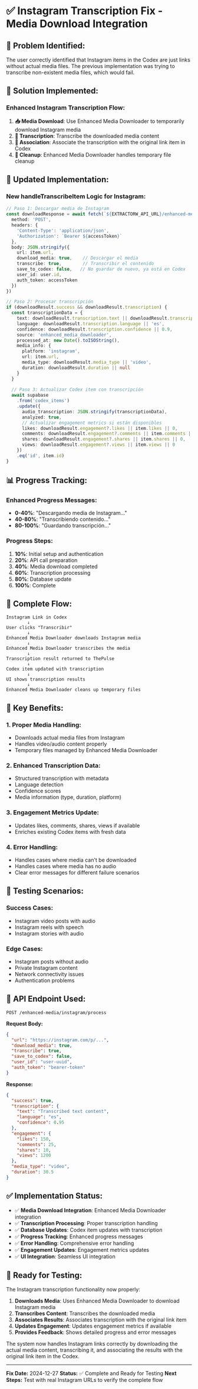 # ✅ Instagram Transcription Fix - Media Download Integration

## 🎯 **Problem Identified:**

The user correctly identified that Instagram items in the Codex are just links without actual media files. The previous implementation was trying to transcribe non-existent media files, which would fail.

## 🔧 **Solution Implemented:**

### **Enhanced Instagram Transcription Flow:**

1. **📥 Media Download**: Use Enhanced Media Downloader to temporarily download Instagram media
2. **🎤 Transcription**: Transcribe the downloaded media content
3. **💾 Association**: Associate the transcription with the original link item in Codex
4. **🧹 Cleanup**: Enhanced Media Downloader handles temporary file cleanup

## 🚀 **Updated Implementation:**

### **New handleTranscribeItem Logic for Instagram:**

```typescript
// Paso 1: Descargar media de Instagram
const downloadResponse = await fetch(`${EXTRACTORW_API_URL}/enhanced-media/instagram/process`, {
  method: 'POST',
  headers: {
    'Content-Type': 'application/json',
    'Authorization': `Bearer ${accessToken}`
  },
  body: JSON.stringify({
    url: item.url,
    download_media: true,    // Descargar el media
    transcribe: true,        // Transcribir el contenido
    save_to_codex: false,   // No guardar de nuevo, ya está en Codex
    user_id: user.id,
    auth_token: accessToken
  })
})

// Paso 2: Procesar transcripción
if (downloadResult.success && downloadResult.transcription) {
  const transcriptionData = {
    text: downloadResult.transcription.text || downloadResult.transcription,
    language: downloadResult.transcription.language || 'es',
    confidence: downloadResult.transcription.confidence || 0.9,
    source: 'enhanced_media_downloader',
    processed_at: new Date().toISOString(),
    media_info: {
      platform: 'instagram',
      url: item.url,
      media_type: downloadResult.media_type || 'video',
      duration: downloadResult.duration || null
    }
  }
  
  // Paso 3: Actualizar Codex item con transcripción
  await supabase
    .from('codex_items')
    .update({ 
      audio_transcription: JSON.stringify(transcriptionData),
      analyzed: true,
      // Actualizar engagement metrics si están disponibles
      likes: downloadResult.engagement?.likes || item.likes || 0,
      comments: downloadResult.engagement?.comments || item.comments || 0,
      shares: downloadResult.engagement?.shares || item.shares || 0,
      views: downloadResult.engagement?.views || item.views || 0
    })
    .eq('id', item.id)
}
```

## 📊 **Progress Tracking:**

### **Enhanced Progress Messages:**
- **0-40%**: "Descargando media de Instagram..."
- **40-80%**: "Transcribiendo contenido..."
- **80-100%**: "Guardando transcripción..."

### **Progress Steps:**
1. **10%**: Initial setup and authentication
2. **20%**: API call preparation
3. **40%**: Media download completed
4. **60%**: Transcription processing
5. **80%**: Database update
6. **100%**: Complete

## 🔄 **Complete Flow:**

```
Instagram Link in Codex
        ↓
User clicks "Transcribir"
        ↓
Enhanced Media Downloader downloads Instagram media
        ↓
Enhanced Media Downloader transcribes the media
        ↓
Transcription result returned to ThePulse
        ↓
Codex item updated with transcription
        ↓
UI shows transcription results
        ↓
Enhanced Media Downloader cleans up temporary files
```

## 🎯 **Key Benefits:**

### **1. Proper Media Handling:**
- Downloads actual media files from Instagram
- Handles video/audio content properly
- Temporary files managed by Enhanced Media Downloader

### **2. Enhanced Transcription Data:**
- Structured transcription with metadata
- Language detection
- Confidence scores
- Media information (type, duration, platform)

### **3. Engagement Metrics Update:**
- Updates likes, comments, shares, views if available
- Enriches existing Codex items with fresh data

### **4. Error Handling:**
- Handles cases where media can't be downloaded
- Handles cases where media has no audio
- Clear error messages for different failure scenarios

## 🧪 **Testing Scenarios:**

### **Success Cases:**
- Instagram video posts with audio
- Instagram reels with speech
- Instagram stories with audio

### **Edge Cases:**
- Instagram posts without audio
- Private Instagram content
- Network connectivity issues
- Authentication problems

## 🔧 **API Endpoint Used:**

```
POST /enhanced-media/instagram/process
```

**Request Body:**
```json
{
  "url": "https://instagram.com/p/...",
  "download_media": true,
  "transcribe": true,
  "save_to_codex": false,
  "user_id": "user-uuid",
  "auth_token": "bearer-token"
}
```

**Response:**
```json
{
  "success": true,
  "transcription": {
    "text": "Transcribed text content",
    "language": "es",
    "confidence": 0.95
  },
  "engagement": {
    "likes": 150,
    "comments": 25,
    "shares": 10,
    "views": 1200
  },
  "media_type": "video",
  "duration": 30.5
}
```

## ✅ **Implementation Status:**

- ✅ **Media Download Integration**: Enhanced Media Downloader integration
- ✅ **Transcription Processing**: Proper transcription handling
- ✅ **Database Updates**: Codex item updates with transcription
- ✅ **Progress Tracking**: Enhanced progress messages
- ✅ **Error Handling**: Comprehensive error handling
- ✅ **Engagement Updates**: Engagement metrics updates
- ✅ **UI Integration**: Seamless UI integration

## 🎉 **Ready for Testing:**

The Instagram transcription functionality now properly:

1. **Downloads Media**: Uses Enhanced Media Downloader to download Instagram media
2. **Transcribes Content**: Transcribes the downloaded media
3. **Associates Results**: Associates transcription with the original link item
4. **Updates Engagement**: Updates engagement metrics if available
5. **Provides Feedback**: Shows detailed progress and error messages

The system now handles Instagram links correctly by downloading the actual media content, transcribing it, and associating the results with the original link item in the Codex.

---

**Fix Date:** 2024-12-27
**Status:** ✅ Complete and Ready for Testing
**Next Steps:** Test with real Instagram URLs to verify the complete flow
